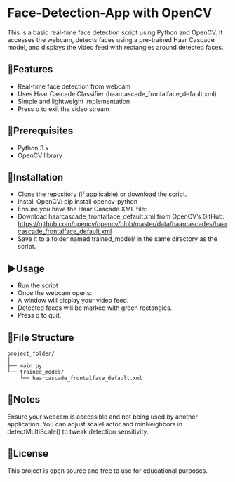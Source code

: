 # Face-Detection-App with OpenCV
This is a basic real-time face detection script using Python and OpenCV. It accesses the webcam, detects faces using a pre-trained Haar Cascade model, and displays the video feed with rectangles around detected faces.

## 📌Features
- Real-time face detection from webcam
- Uses Haar Cascade Classifier (haarcascade_frontalface_default.xml)
- Simple and lightweight implementation
- Press q to exit the video stream

## 🧰Prerequisites
- Python 3.x
- OpenCV library

## 🔧Installation
- Clone the repository (if applicable) or download the script.
- Install OpenCV: pip install opencv-python
- Ensure you have the Haar Cascade XML file:
- Download haarcascade_frontalface_default.xml from OpenCV’s GitHub: https://github.com/opencv/opencv/blob/master/data/haarcascades/haarcascade_frontalface_default.xml
- Save it to a folder named trained_model/ in the same directory as the script.

## ▶️Usage
- Run the script
- Once the webcam opens:
- A window will display your video feed.
- Detected faces will be marked with green rectangles.
- Press q to quit.

## 📁File Structure
```
project_folder/
│
├── main.py
└── trained_model/
    └── haarcascade_frontalface_default.xml
```

## 📝Notes
Ensure your webcam is accessible and not being used by another application.
You can adjust scaleFactor and minNeighbors in detectMultiScale() to tweak detection sensitivity.

## 📄License
This project is open source and free to use for educational purposes.
